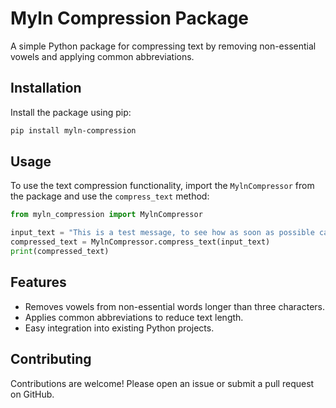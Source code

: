 # Myln Compression Package

A simple Python package for compressing text by removing non-essential vowels and applying common abbreviations.

## Installation

Install the package using pip:

```bash
pip install myln-compression
```

## Usage

To use the text compression functionality, import the `MylnCompressor` from the package and use the `compress_text` method:

```python
from myln_compression import MylnCompressor

input_text = "This is a test message, to see how as soon as possible can be compressed."
compressed_text = MylnCompressor.compress_text(input_text)
print(compressed_text)
```

## Features

- Removes vowels from non-essential words longer than three characters.
- Applies common abbreviations to reduce text length.
- Easy integration into existing Python projects.

## Contributing

Contributions are welcome! Please open an issue or submit a pull request on GitHub.